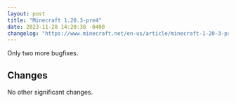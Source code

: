 ```yaml
---
layout: post
title: "Minecraft 1.20.3-pre4"
date: 2023-11-28 14:20:38 -0400
changelog: "https://www.minecraft.net/en-us/article/minecraft-1-20-3-pre-release-4"
---
```


Only two more bugfixes.

## Changes

No other significant changes.

